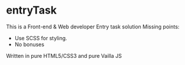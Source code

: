 # entryTask

This is a Front-end & Web developer Entry task solution
Missing points:
- Use SCSS for styling.
- No bonuses

Written in pure HTML5/CSS3 and pure Vailla JS